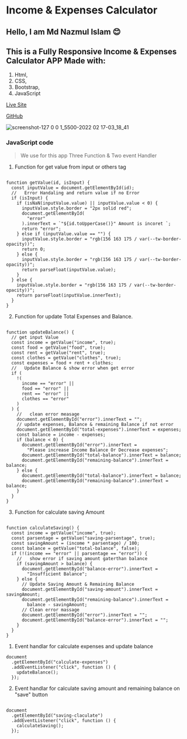# Income & Expenses Calculator

## Hello, I am Md Nazmul Islam 😊

## This is a Fully Responsive Income & Expenses Calculator APP Made with:

1. Html,
2. CSS,
3. Bootstrap,
4. JavaScript

[Live Site](https://income-expenses-calculator.netlify.app/)

[GitHub](https://github.com/dev-nazmulislam/income-expanses-calcualtor)

![screenshot-127 0 0 1_5500-2022 02 17-03_18_41](https://user-images.githubusercontent.com/97091081/154358958-b075f444-ef00-4890-9048-2062a02e6018.png)

### JavaScript code

> We use for this app Three Function & Two event Handler

1. Function for get value from input or others tag

```

function getValue(id, isInput) {
  const inputValue = document.getElementById(id);
  //   Error Handaling and return value if no Error
  if (isInput) {
    if (isNaN(inputValue.value) || inputValue.value < 0) {
      inputValue.style.border = "2px solid red";
      document.getElementById(
        "error"
      ).innerText = `"${id.toUpperCase()}" Amount is incoret `;
      return "error";
    } else if (inputValue.value == "") {
      inputValue.style.border = "rgb(156 163 175 / var(--tw-border-opacity))";
      return 0;
    } else {
      inputValue.style.border = "rgb(156 163 175 / var(--tw-border-opacity))";
      return parseFloat(inputValue.value);
    }
  } else {
    inputValue.style.border = "rgb(156 163 175 / var(--tw-border-opacity))";
    return parseFloat(inputValue.innerText);
  }
}

```

2. Function for update Total Expenses and Balance.

```

function updateBalance() {
  // get input Value
  const income = getValue("income", true);
  const food = getValue("food", true);
  const rent = getValue("rent", true);
  const clothes = getValue("clothes", true);
  const expenses = food + rent + clothes;
  //   Update Balance & show error when get error
  if (
    !(
      income == "error" ||
      food == "error" ||
      rent == "error" ||
      clothes == "error"
    )
  ) {
    //   clean error measage
    document.getElementById("error").innerText = "";
    // update expenses, Balance & remaining Balance if not error
    document.getElementById("total-expenses").innerText = expenses;
    const balance = income - expenses;
    if (balance < 0) {
      document.getElementById("error").innerText =
        "Please increase Income Balance Or Decrease expenses";
      document.getElementById("total-balance").innerText = balance;
      document.getElementById("remaining-balance").innerText = balance;
    } else {
      document.getElementById("total-balance").innerText = balance;
      document.getElementById("remaining-balance").innerText = balance;
    }
  }
}

```

3. Function for calculate saving Amount

```

function calculateSaving() {
  const income = getValue("income", true);
  const parsentage = getValue("saving-parsentage", true);
  const savingAmount = (income * parsentage) / 100;
  const balance = getValue("total-balance", false);
  if (!(income == "error" || parsentage == "error")) {
    //   show error if saving amount gaterthan balance
    if (savingAmount > balance) {
      document.getElementById("balance-error").innerText =
        "Insufficient Balance";
    } else {
      // Update Saving Amount & Remaining Balance
      document.getElementById("saving-amount").innerText = savingAmount;
      document.getElementById("remaining-balance").innerText =
        balance - savingAmount;
      // Clean error massage
      document.getElementById("error").innerText = "";
      document.getElementById("balance-error").innerText = "";
    }
  }
}

```

1. Event handlar for calculate expenses and update balance

```
document
  .getElementById("calculate-expenses")
  .addEventListener("click", function () {
    updateBalance();
  });

```

2. Event handlar for calculate saving amount and remaining balance on "save" button

```

document
  .getElementById("saving-claculate")
  .addEventListener("click", function () {
    calculateSaving();
  });

```
